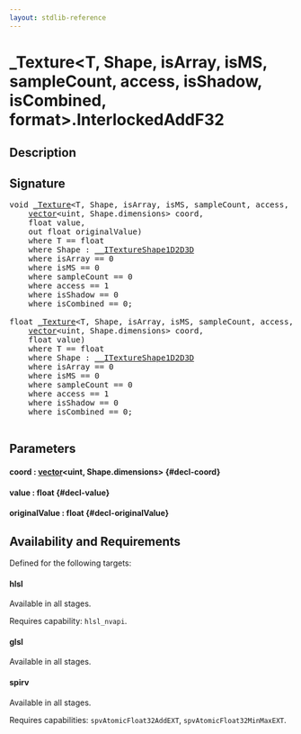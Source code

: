 ```yaml
---
layout: stdlib-reference
---
```


# \_Texture\<T, Shape, isArray, isMS, sampleCount, access, isShadow, isCombined, format\>\.InterlockedAddF32

## Description





## Signature 

<pre>
<span class="code_keyword">void</span> <a href="/stdlib-reference/types/Texture/index" class="code_type">_Texture</a>&lt;<span class="code_type">T</span>, Shape, isArray, isMS, sampleCount, access, isShadow, isCombined, format&gt;.<a href="/stdlib-reference/types/Texture/InterlockedAddF32">InterlockedAddF32</a>(
    <a href="/stdlib-reference/types/vector/index" class="code_type">vector</a>&lt;<span class="code_keyword">uint</span>, Shape.dimensions&gt; <span class='code_param'>coord</span>,
    <span class="code_keyword">float</span> <span class='code_param'>value</span>,
    <span class="code_keyword">out</span> <span class="code_keyword">float</span> <span class='code_param'>originalValue</span>)
    <span class='code_keyword'>where</span> <span class="code_type">T</span> == <span class="code_keyword">float</span>
    <span class='code_keyword'>where</span> Shape : <a href="/stdlib-reference/interfaces/ITextureShape1D2D3D/index" class="code_type">__ITextureShape1D2D3D</a>
    <span class='code_keyword'>where</span> isArray == 0
    <span class='code_keyword'>where</span> isMS == 0
    <span class='code_keyword'>where</span> sampleCount == 0
    <span class='code_keyword'>where</span> access == 1
    <span class='code_keyword'>where</span> isShadow == 0
    <span class='code_keyword'>where</span> isCombined == 0;

<span class="code_keyword">float</span> <a href="/stdlib-reference/types/Texture/index" class="code_type">_Texture</a>&lt;<span class="code_type">T</span>, Shape, isArray, isMS, sampleCount, access, isShadow, isCombined, format&gt;.<a href="/stdlib-reference/types/Texture/InterlockedAddF32">InterlockedAddF32</a>(
    <a href="/stdlib-reference/types/vector/index" class="code_type">vector</a>&lt;<span class="code_keyword">uint</span>, Shape.dimensions&gt; <span class='code_param'>coord</span>,
    <span class="code_keyword">float</span> <span class='code_param'>value</span>)
    <span class='code_keyword'>where</span> <span class="code_type">T</span> == <span class="code_keyword">float</span>
    <span class='code_keyword'>where</span> Shape : <a href="/stdlib-reference/interfaces/ITextureShape1D2D3D/index" class="code_type">__ITextureShape1D2D3D</a>
    <span class='code_keyword'>where</span> isArray == 0
    <span class='code_keyword'>where</span> isMS == 0
    <span class='code_keyword'>where</span> sampleCount == 0
    <span class='code_keyword'>where</span> access == 1
    <span class='code_keyword'>where</span> isShadow == 0
    <span class='code_keyword'>where</span> isCombined == 0;

</pre>

## Parameters

#### coord  : [vector](/stdlib-reference/types/vector/index)\<uint, Shape\.dimensions\> {#decl-coord}
#### value  : float {#decl-value}
#### originalValue  : float {#decl-originalValue}

## Availability and Requirements

Defined for the following targets:

#### hlsl
Available in all stages.

Requires capability: `hlsl_nvapi`.
#### glsl
Available in all stages.

#### spirv
Available in all stages.

Requires capabilities: `spvAtomicFloat32AddEXT`, `spvAtomicFloat32MinMaxEXT`.


